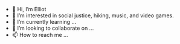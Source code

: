 - 👋 Hi, I’m Elliot
- 👀 I’m interested in social justice, hiking, music, and video games.
- 🌱 I’m currently learning ...
- 💞️ I’m looking to collaborate on ...
- 📫 How to reach me ...

<!---
elliotvhill/elliotvhill is a ✨ special ✨ repository because its `README.md` (this file) appears on your GitHub profile.
You can click the Preview link to take a look at your changes.
--->
